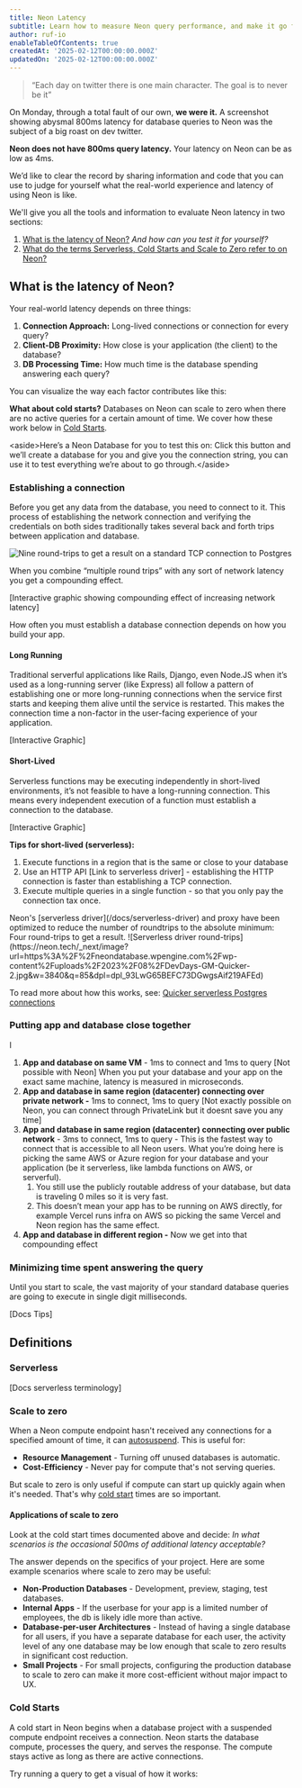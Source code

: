 ```yaml
---
title: Neon Latency
subtitle: Learn how to measure Neon query performance, and make it go faster.
author: ruf-io
enableTableOfContents: true
createdAt: '2025-02-12T00:00:00.000Z'
updatedOn: '2025-02-12T00:00:00.000Z'
---
```


<Admonition title="Editor's Note:">

> “Each day on twitter there is one main character. The goal is to never be it”

On Monday, through a total fault of our own, **we were it.** A screenshot showing abysmal 800ms latency for database queries to Neon was the subject of a big roast on dev twitter.

**Neon does not have 800ms query latency.** Your latency on Neon can be as low as 4ms.

We’d like to clear the record by sharing information and code that you can use to judge for yourself what the real-world experience and latency of using Neon is like.
</Admonition>

We'll give you all the tools and information to evaluate Neon latency in two sections:

1. [What is the latency of Neon?](#what-is-the-latency-of-neon) _And how can you test it for yourself?_
2. [What do the terms Serverless, Cold Starts and Scale to Zero refer to on Neon?](#defining-terms)

## What is the latency of Neon?

Your real-world latency depends on three things:

1. **Connection Approach:** Long-lived connections or connection for every query?
2. **Client-DB Proximity:** How close is your application (the client) to the database?
3. **DB Processing Time:** How much time is the database spending answering each query?

You can visualize the way each factor contributes like this:

<LatencyParts />

**What about cold starts?** Databases on Neon can scale to zero when there are no active queries for a certain amount of time. We cover how these work below in [Cold Starts](#cold-starts).

\<aside\>Here’s a Neon Database for you to test this on: Click this button and we’ll create a database for you and give you the connection string, you can use it to test everything we’re about to go through.\</aside\>

### Establishing a connection

Before you get any data from the database, you need to connect to it. This process of establishing the network connection and verifying the credentials on both sides traditionally takes several back and forth trips between application and database.

![Nine round-trips to get a result on a standard TCP connection to Postgres](https://neon.tech/_next/image?url=https%3A%2F%2Fneondatabase.wpengine.com%2Fwp-content%2Fuploads%2F2023%2F08%2Fimage-5.png&w=3840&q=85&dpl=dpl_93LwG65BEFC73DGwgsAif219AFEd)

When you combine “multiple round trips” with any sort of network latency you get a compounding effect.

\[Interactive graphic showing compounding effect of increasing network latency\]

How often you must establish a database connection depends on how you build your app.

#### Long Running

Traditional serverful applications like Rails, Django, even Node.JS when it’s used as a long-running server (like Express) all follow a pattern of establishing one or more long-running connections when the service first starts and keeping them alive until the service is restarted. This makes the connection time a non-factor in the user-facing experience of your application.

\[Interactive Graphic\]

#### Short-Lived

Serverless functions may be executing independently in short-lived environments, it’s not feasible to have a long-running connection. This means every independent execution of a function must establish a connection to the database.

\[Interactive Graphic\]

**Tips for short-lived (serverless):**

1. Execute functions in a region that is the same or close to your database
2. Use an HTTP API \[Link to serverless driver\] \- establishing the HTTP connection is faster than establishing a TCP connection.
3. Execute multiple queries in a single function \- so that you only pay the connection tax once.

<Admonition type="tip" title="Reducing roundtrips with the Serverless Driver">
Neon's [serverless driver](/docs/serverless-driver) and proxy have been optimized to reduce the number of roundtrips to the absolute minimum: Four round-trips to get a result.
![Serverless driver round-trips](https://neon.tech/_next/image?url=https%3A%2F%2Fneondatabase.wpengine.com%2Fwp-content%2Fuploads%2F2023%2F08%2FDevDays-GM-Quicker-2.jpg&w=3840&q=85&dpl=dpl_93LwG65BEFC73DGwgsAif219AFEd)

To read more about how this works, see: [Quicker serverless Postgres connections](https://neon.tech/blog/quicker-serverless-postgres)
</Admonition>

### Putting app and database close together

I

1. **App and database on same VM** - 1ms to connect and 1ms to query \[Not possible with Neon\] When you put your database and your app on the exact same machine, latency is measured in microseconds.
2. **App and database in same region (datacenter) connecting over private network \-** 1ms to connect, 1ms to query \[Not exactly possible on Neon, you can connect through PrivateLink but it doesnt save you any time\]
3. **App and database in same region (datacenter) connecting over public network** \- 3ms to connect, 1ms to query \- This is the fastest way to connect that is accessible to all Neon users. What you’re doing here is picking the same AWS or Azure region for your database and your application (be it serverless, like lambda functions on AWS, or serverful).
   1. You still use the publicly routable address of your database, but data is traveling 0 miles so it is very fast.
   2. This doesn’t mean your app has to be running on AWS directly, for example Vercel runs infra on AWS so picking the same Vercel and Neon region has the same effect.
4. **App and database in different region \-** Now we get into that compounding effect

### Minimizing time spent answering the query

Until you start to scale, the vast majority of your standard database queries are going to execute in single digit milliseconds.

[Docs Tips]

## Definitions

### Serverless

[Docs serverless terminology]

### Scale to zero

When a Neon compute endpoint hasn't received any connections for a specified amount of time, it can [autosuspend](https://neon.tech/docs/introduction/auto-suspend).
This is useful for:

- **Resource Management** - Turning off unused databases is automatic.
- **Cost-Efficiency** - Never pay for compute that's not serving queries.

But scale to zero is only useful if compute can start up quickly again when it's needed. That's why [cold start](#cold-starts) times are so important.

#### Applications of scale to zero

Look at the cold start times documented above and decide: _In what scenarios is the occasional 500ms of additional latency acceptable?_

The answer depends on the specifics of your project.
Here are some example scenarios where scale to zero may be useful:

- **Non-Production Databases** - Development, preview, staging, test databases.
- **Internal Apps** - If the userbase for your app is a limited number of employees, the db is likely idle more than active.
- **Database-per-user Architectures** - Instead of having a single database for all users, if you have a separate database for each user, the activity level of any one database may be low enough that scale to zero results in significant cost reduction.
- **Small Projects** - For small projects, configuring the production database to scale to zero can make it more cost-efficient without major impact to UX.

### Cold Starts

A cold start in Neon begins when a database project with a suspended compute endpoint receives a connection.
Neon starts the database compute, processes the query, and serves the response.
The compute stays active as long as there are active connections.

Try running a query to get a visual of how it works:

<ColdStartsGraphic />

